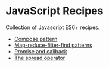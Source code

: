 # JavaScript Recipes

Collection of Javascript ES6+ recipes.

* [Compose pattern](compose)
* [Map-reduce-filter-find patterns](map-reduce)
* [Promise and callback](asynchronous)
* [The spread operator](spread)